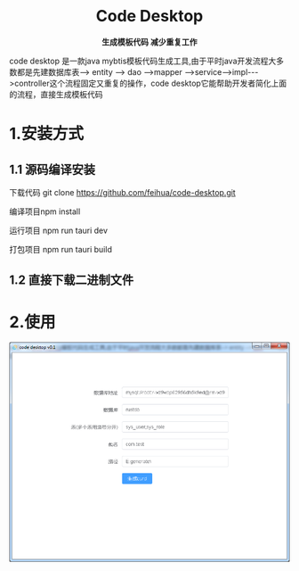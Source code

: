 <div align="center">
  <br>
  <h1>Code Desktop</h1>
  <strong>生成模板代码 减少重复工作</strong>
</div>



code desktop 是一款java mybtis模板代码生成工具,由于平时java开发流程大多数都是先建数据库表--> entity --> dao -->mapper -->service-->impl--->controller这个流程固定又重复的操作，code desktop它能帮助开发者简化上面的流程，直接生成模板代码



# 1.安装方式

## 1.1 源码编译安装

下载代码 git clone https://github.com/feihua/code-desktop.git

编译项目npm install

运行项目 npm run tauri dev

打包项目 npm run tauri build

## 1.2 直接下载二进制文件



# 2.使用

![image-20230206100404460](images/image-20230206100404460.png)

